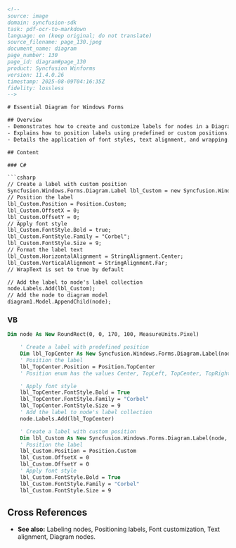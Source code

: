 ```html
<!-- 
source: image
domain: syncfusion-sdk
task: pdf-ocr-to-markdown
language: en (keep original; do not translate)
source_filename: page_130.jpeg
document_name: diagram
page_number: 130
page_id: diagram#page_130
product: Syncfusion Winforms
version: 11.4.0.26
timestamp: 2025-08-09T04:16:35Z
fidelity: lossless
-->

# Essential Diagram for Windows Forms

## Overview
- Demonstrates how to create and customize labels for nodes in a Diagram.
- Explains how to position labels using predefined or custom positions.
- Details the application of font styles, text alignment, and wrapping.

## Content

### C#

```csharp
// Create a label with custom position
Syncfusion.Windows.Forms.Diagram.Label lbl_Custom = new Syncfusion.Windows.Forms.Diagram.Label(node, "Label_Custom");
// Position the label
lbl_Custom.Position = Position.Custom;
lbl_Custom.OffsetX = 0;
lbl_Custom.OffsetY = 0;
// Apply font style
lbl_Custom.FontStyle.Bold = true;
lbl_Custom.FontStyle.Family = "Corbel";
lbl_Custom.FontStyle.Size = 9;
// Format the label text
lbl_Custom.HorizontalAlignment = StringAlignment.Center;
lbl_Custom.VerticalAlignment = StringAlignment.Far;
// WrapText is set to true by default

// Add the label to node's label collection
node.Labels.Add(lbl_Custom);
// Add the node to diagram model
diagram1.Model.AppendChild(node);
```

### VB

```vb
Dim node As New RoundRect(0, 0, 170, 100, MeasureUnits.Pixel)

    ' Create a label with predefined position
    Dim lbl_TopCenter As New Syncfusion.Windows.Forms.Diagram.Label(node, "Label_TopCenter")
    ' Position the label
    lbl_TopCenter.Position = Position.TopCenter
    ' Position enum has the values Center, TopLeft, TopCenter, TopRight, MiddleLeft, MiddleRight, BottomLeft, BottomCenter, BottomRight and Custom

    ' Apply font style
    lbl_TopCenter.FontStyle.Bold = True
    lbl_TopCenter.FontStyle.Family = "Corbel"
    lbl_TopCenter.FontStyle.Size = 9
    ' Add the label to node's label collection
    node.Labels.Add(lbl_TopCenter)

    ' Create a label with custom position
    Dim lbl_Custom As New Syncfusion.Windows.Forms.Diagram.Label(node, "Label_Custom")
    ' Position the label
    lbl_Custom.Position = Position.Custom
    lbl_Custom.OffsetX = 0
    lbl_Custom.OffsetY = 0
    ' Apply font style
    lbl_Custom.FontStyle.Bold = True
    lbl_Custom.FontStyle.Family = "Corbel"
    lbl_Custom.FontStyle.Size = 9
```

## Cross References
- **See also:** Labeling nodes, Positioning labels, Font customization, Text alignment, Diagram nodes.

<!-- tags: [product, module, control, api, version?] keywords: [diagram, node, label, positioning, font style, text alignment, node labels, custom position, predefined position] -->
```